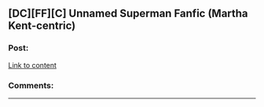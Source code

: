 ## [DC][FF][C] Unnamed Superman Fanfic (Martha Kent-centric)

### Post:

[Link to content]()

### Comments:

---

